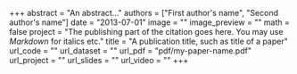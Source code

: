 +++
abstract = "An abstract..."
authors = ["First author's name", "Second author's name"]
date = "2013-07-01"
image = ""
image_preview = ""
math = false
project = "The publishing part of the citation goes here. You may use *Markdown* for italics etc."
title = "A publication title, such as title of a paper"
url_code = ""
url_dataset = ""
url_pdf = "pdf/my-paper-name.pdf"
url_project = ""
url_slides = ""
url_video = ""
+++
